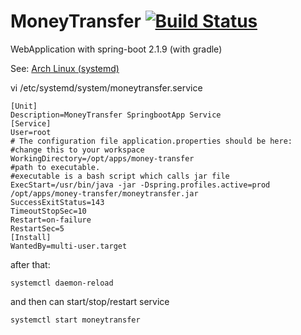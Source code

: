 # MoneyTransfer   [![Build Status](https://travis-ci.org/lorenzosax/moneytransfer.svg?branch=master)](https://travis-ci.org/lorenzosax/moneytransfer)
WebApplication with spring-boot 2.1.9 (with gradle)


See: [Arch Linux (systemd)](https://blog.frd.mn/how-to-set-up-proper-startstop-services-ubuntu-debian-mac-windows/)

vi /etc/systemd/system/moneytransfer.service
```
[Unit]
Description=MoneyTransfer SpringbootApp Service
[Service]
User=root
# The configuration file application.properties should be here:
#change this to your workspace
WorkingDirectory=/opt/apps/money-transfer
#path to executable. 
#executable is a bash script which calls jar file
ExecStart=/usr/bin/java -jar -Dspring.profiles.active=prod /opt/apps/money-transfer/moneytransfer.jar
SuccessExitStatus=143
TimeoutStopSec=10
Restart=on-failure
RestartSec=5
[Install]
WantedBy=multi-user.target
```

after that:

```
systemctl daemon-reload
```

and then can start/stop/restart service

```
systemctl start moneytransfer
```